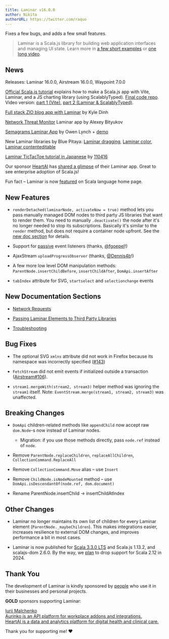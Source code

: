 ```yaml
---
title: Laminar v16.0.0
author: Nikita
authorURL: https://twitter.com/raquo
---
```


Fixes a few bugs, and adds a few small features.

<!--truncate-->

> Laminar is a Scala.js library for building web application interfaces and managing UI state. Learn more in [a few short examples](https://laminar.dev/examples/hello-world) or [one long video](https://www.youtube.com/watch?v=L_AHCkl6L-Q).


## News

Releases: Laminar 16.0.0, Airstream 16.0.0, Waypoint 7.0.0

[Official Scala.js tutorial](https://www.scala-js.org/doc/tutorial/) explains how to make a Scala.js app with Vite, Laminar, and a JS charting library (using ScalablyTyped). [Final code repo](https://github.com/sjrd/scalajs-sbt-vite-laminar-chartjs-example). Video version: [part 1 (Vite)](https://www.youtube.com/watch?v=dv7fPmgFTNA), [part 2 (Laminar & ScalablyTyped)](https://www.youtube.com/watch?v=UePrOa_1Am8).

[Full stack ZIO blog app with Laminar](https://github.com/kyledinh/zio-blogapp) by Kyle Dinh

[Network Threat Monitor](https://github.com/alexeybi/threat-monitor) Laminar app by Alexey Bityukov

[Semagrams Laminar App](https://github.com/AlgebraicJulia/Semagrams.jl) by Owen Lynch + [demo](https://semagrams.algebraicjulia.org/apps/dwd/index.html)

New Laminar libraries by Blue Pitaya: [Laminar dragging](https://github.com/blue-pitaya/laminar-dragging), [Laminar color](https://github.com/blue-pitaya/laminar-color), [Laminar contenteditable](https://github.com/blue-pitaya/laminar-contenteditable)

[Laminar TicTacToe tutorial in Japanese](https://zenn.dev/110416/articles/21ff164361b49b) by [110416](https://twitter.com/by110416)

Our sponsor [HeartAI](https://heartai.net/) has [shared a glimpse](https://twitter.com/raquo/status/1666712834938646529/photo/1) of their Laminar app. Great to see enterprise adoption of Scala.js!

Fun fact – Laminar is now [featured](https://twitter.com/raquo/status/1625965955032690688) on Scala language home page.


## New Features

* `renderDetached(laminarNode, activateNow = true)` method lets you pass manually managed DOM nodes to third party JS libraries that want to render them. You need to manually `.deactivate()` the node after it's no longer needed to stop its subscriptions. Basically it's similar to the `render` method, but does not require a container node upfront. See the [new doc section](https://laminar.dev/documentation#passing-laminar-elements-to-third-party-libraries) for details.

* Support for [passive](https://developer.mozilla.org/en-US/docs/Web/API/EventTarget/addEventListener#passive) event listeners (thanks, [@fgoepel](https://github.com/fgoepel)!)

* AjaxStream `uploadProgressObserver` (thanks, [@Dennis4b](https://github.com/Dennis4b)!)

* A few more low level DOM manipulation methods: `ParentNode.insertChildBefore`, `insertChildAfter`, `DomApi.insertAfter`

* `tabIndex` attribute for SVG, `startselect` and `selectionchange` events


## New Documentation Sections

* [Network Requests](https://laminar.dev/documentation#network-requests)

* [Passing Laminar Elements to Third Party Libraries](https://laminar.dev/documentation#passing-laminar-elements-to-third-party-libraries)

* [Troubleshooting](https://laminar.dev/documentation#troubleshooting)


## Bug Fixes

* The optional SVG `xmlns` attribute did not work in Firefox because its namespace was incorrectly specified ([#143](https://github.com/raquo/Laminar/issues/143))

* `FetchStream` did not emit events if initialized outside a transaction ([Airstream#106](https://github.com/raquo/Airstream/issues/106)).

* `stream1.mergeWith(stream2, stream3)` helper method was ignoring the `stream1` itself. Note: `EventStream.merge(stream1, stream2, stream3)` was unaffected.


## Breaking Changes

* `DomApi` children-related methods like `appendChild` now accept raw `dom.Node`-s now instead of Laminar nodes.

  * Migration: if you use those methods directly, pass `node.ref` instead of `node`. 

* Remove `ParentNode.replaceChildren`, `replaceAllChildren`, `CollectionCommand.ReplaceAll`

* Remove `CollectionCommand.Move` alias – use `Insert`

* Remove `ChildNode.isNodeMounted` method – use `DomApi.isDescendantOf(node.ref, dom.document)`

* Rename ParentNode.insertChild -> insertChildAtIndex


## Other Changes

* Laminar no longer maintains its own list of children for every Laminar element (`ParentNode._maybeChildren`). This makes integrations easier, increases resilience to external DOM changes, and improves performance a bit in most cases.

* Laminar is now published for [Scala 3.3.0 LTS](https://www.scala-lang.org/blog/2023/05/30/scala-3.3.0-released.html) and Scala.js 1.13.2, and scalajs-dom 2.6.0. By the way, we [plan](https://github.com/raquo/Laminar/issues/132) to drop support for Scala 2.12 in 2024.


## Thank You

The development of Laminar is kindly sponsored by [people](https://github.com/sponsors/raquo) who use it in their businesses and personal projects.

**GOLD** sponsors supporting Laminar:

<div class="-sponsorsList x-alignItemsEnd">
  <div class="-sponsor x-person x-yurique">
    <img class="-avatar x-rounded" src="/img/sponsors/yurique.jpg" alt="" />
    <div class="-text">
      <div class="-name"><a href="https://github.com/yurique">Iurii Malchenko</a></div>
    </div>
  </div>
  <div class="-sponsor x-company x-aurinko">
    <a class="x-noHover" href="https://www.aurinko.io/">
      <img class="-logo" src="/img/sponsors/aurinko-light-300px.png" alt="" />
      <div class="-tagline"><u>Aurinko</u> is an API platform for workplace addons and integrations.</div>
    </a>
  </div>
  <div class="-sponsor x-company x-heartai">
    <a class="x-noHover" href="https://www.heartai.net/">
      <img class="-logo" src="/img/sponsors/heartai.svg" alt="" />
      <div class="-tagline"><u>HeartAI</u> is a data and analytics platform for digital health and clinical care.</div>
    </a>
  </div>
</div>

Thank you for supporting me! ❤️
